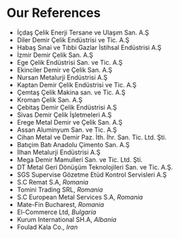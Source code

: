 # Our References

- İçdaş Çelik Enerji Tersane ve Ulaşım San. A.Ş
- Diler Demir Çelik Endüstrisi ve Tic. A.Ş
- Habaş Sınai ve Tıbbi Gazlar İstihsal Endüstrisi A.Ş
- İzmir Demir Çelik San. A.Ş
- Ege Çelik Endüstrisi San. ve Tic. A.Ş
- Ekinciler Demir ve Çelik San. A.Ş
- Nursan Metalurji Endüstrisi A.Ş
- Kaptan Demir Çelik Endüstrisi ve Tic. A.Ş
- Çemtaş Çelik Makina san. ve Tic. A.Ş
- Kroman Çelik San. A.Ş
- Çebitaş Demir Çelik Endüstrisi A.Ş
- Sivas Demir Çelik İşletmeleri A.Ş
- Erege Metal Demir ve Çelik San. A.Ş
- Assan Aluminyum San. ve Tic. A.Ş
- Cihan Metal ve Demir Paz. İth. İhr. San. Tic. Ltd. Şti.
- Batıçim Batı Anadolu Çimento San. A.Ş
- İlhan Metalurji Endüstrisi A.Ş
- Mega Demir Mamulleri San. ve Tic. Ltd. Şti.
- DT Metal Geri Dönüşüm Teknolojileri San. ve Tic. A.Ş.
- SGS Supervise Gözetme Etüd Kontrol Servisleri A.Ş  
- S.C Remat S.A, *Romania*
- Tomini Trading SRL, *Romania*
- S.C European Metal Services S.A, *Romania*
- Mate-Fin Bucharest, *Romania*
- El-Commerce Ltd, *Bulgaria*
- Kurum International SH.A, *Albania*
- Foulad Kala Co., *Iran*
